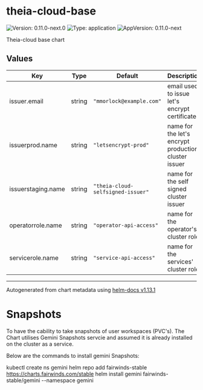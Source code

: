 # theia-cloud-base

![Version: 0.11.0-next.0](https://img.shields.io/badge/Version-0.11.0--next.0-informational?style=flat-square) ![Type: application](https://img.shields.io/badge/Type-application-informational?style=flat-square) ![AppVersion: 0.11.0-next](https://img.shields.io/badge/AppVersion-0.11.0--next-informational?style=flat-square)

Theia-cloud base chart

## Values

| Key | Type | Default | Description |
|-----|------|---------|-------------|
| issuer.email | string | `"mmorlock@example.com"` | email used to issue let's encrypt certificates |
| issuerprod.name | string | `"letsencrypt-prod"` | name for the let's encrypt production cluster issuer |
| issuerstaging.name | string | `"theia-cloud-selfsigned-issuer"` | name for the self signed cluster issuer |
| operatorrole.name | string | `"operator-api-access"` | name for the operator's cluster role |
| servicerole.name | string | `"service-api-access"` | name for the services' cluster role |

----------------------------------------------
Autogenerated from chart metadata using [helm-docs v1.13.1](https://github.com/norwoodj/helm-docs/releases/v1.13.1)



# Snapshots

To have the cability to take snapshots of user workspaces (PVC's). The Chart utilises Gemini Snapshots servcie and assumed it is already installed on the cluster as a service. 

Below are the commands to install gemini Snapshots: 

kubectl create ns gemini
helm repo add fairwinds-stable https://charts.fairwinds.com/stable
helm install gemini fairwinds-stable/gemini --namespace gemini
